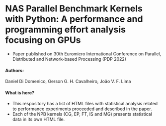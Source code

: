 # NAS Parallel Benchmark Kernels with Python: A performance and programming effort analysis focusing on GPUs
- Paper published on 30th Euromicro International Conference on Parallel, Distributed and Network-based Processing (PDP 2022)

#### Authors: 
Daniel Di Domenico, Gerson G. H. Cavalheiro, João V. F. Lima

#### What is here?
- This respository has a list of HTML files with statistical analysis related to performance experiments proceeded and described in the paper.
- Each of the NPB kernels (CG, EP, FT, IS and MG) presents statistical data in its own HTML file.

